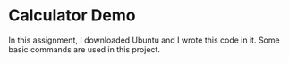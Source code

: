 # Calculator Demo

In this assignment, I downloaded Ubuntu and I wrote this code in it. 
Some basic commands are used in this project.
